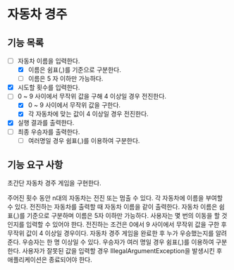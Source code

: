 # 자동차 경주

## 기능 목록

- [ ] 자동차 이름을 입력한다.
    - [x] 이름은 쉼표(,)를 기준으로 구분한다.
    - [ ] 이름은 5 자 이하만 가능하다. 
- [x] 시도할 횟수를 입력한다.
- [ ] 0 ~ 9 사이에서 무작위 값을 구해 4 이상일 경우 전진한다.
  - [x] 0 ~ 9 사이에서 무작위 값을 구한다.
  - [x] 각 자동차에 맞는 값이 4 이상일 경우 전진한다.
- [x] 실행 결과를 출력한다.
- [ ] 최종 우승자를 출력한다.
    - [ ] 여러명일 경우 쉼표(,)를 이용하여 구분한다.

## 기능 요구 사항

초간단 자동차 경주 게임을 구현한다.

주어진 횟수 동안 n대의 자동차는 전진 또는 멈출 수 있다.
각 자동차에 이름을 부여할 수 있다. 전진하는 자동차를 출력할 때 자동차 이름을 같이 출력한다.
자동차 이름은 쉼표(,)를 기준으로 구분하며 이름은 5자 이하만 가능하다.
사용자는 몇 번의 이동을 할 것인지를 입력할 수 있어야 한다.
전진하는 조건은 0에서 9 사이에서 무작위 값을 구한 후 무작위 값이 4 이상일 경우이다.
자동차 경주 게임을 완료한 후 누가 우승했는지를 알려준다. 우승자는 한 명 이상일 수 있다.
우승자가 여러 명일 경우 쉼표(,)를 이용하여 구분한다.
사용자가 잘못된 값을 입력할 경우 IllegalArgumentException을 발생시킨 후 애플리케이션은 종료되어야 한다.